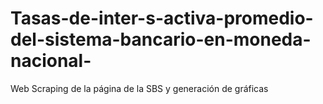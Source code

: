 # Tasas-de-inter-s-activa-promedio-del-sistema-bancario-en-moneda-nacional-
Web Scraping de la página de la SBS y generación de gráficas

